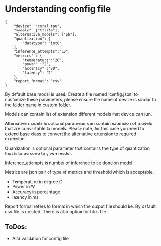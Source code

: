 # Understanding config file

```
{
    "device": "coral_tpu",
    "models": ["tflite"],
    "alternative_models": ["pb"],
    "quantization": {
        "datatype": "int8"
    },
    "inference_attempts":"10",
    "metrics" : {
        "temperature":"20",
        "power" :"2",
        "accuracy" :"80",
        "latency": "2"
    },
    "report_format": "csv"
}
```

By default base model is used. Create a file named 'config.json' to customize these parameters, please ensure the name of device is similar to the folder name in custom folder.

Models can contain list of extension different models that device can run.

Alternative models is optional parameter can contain extension of models that are convertable to models. Please note, for this case you need to extend base class to convert the alternative extension to required extension.

Quantization is optional parameter that contains the type of quantization that is to be done to given model.

Inference_attempts is number of inference to be done on model.

Metrics are json pair of type of metrics and threshold which is acceptable.
- Temperature in degree C
- Power in W
- Accuracy in percentage
- latency in ms

Report format refers to format in which the output file should be. By default csv file is created. There is also option for html file.

## ToDos:
- Add validation for config file
